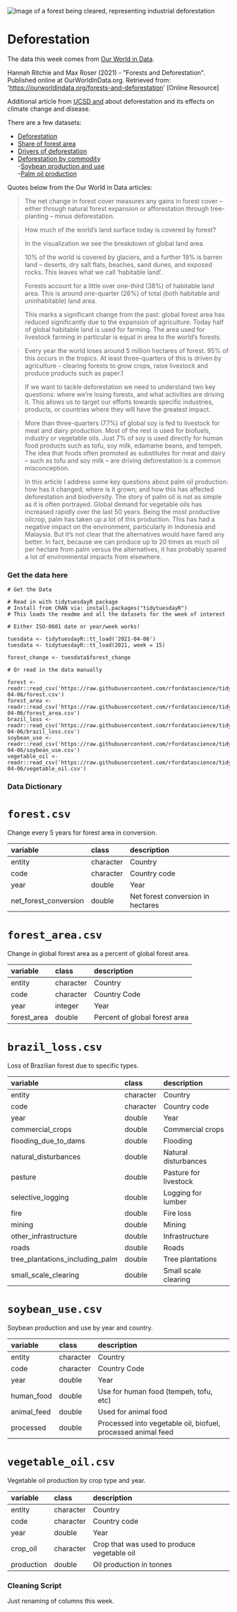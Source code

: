 ![Image of a forest being cleared, representing industrial deforestation](https://ucsdnews.ucsd.edu/news_uploads/deforestation-2.jpg)

# Deforestation

The data this week comes from [Our World in Data](https://ourworldindata.org/forests-and-deforestation).

Hannah Ritchie and Max Roser (2021) - "Forests and Deforestation". Published online at OurWorldInData.org. Retrieved from: 'https://ourworldindata.org/forests-and-deforestation' [Online Resource]

Additional article from [UCSD and](https://ucsdnews.ucsd.edu/feature/deforestation-drives-disease-climate-change-and-its-happening-at-a-rapid-rate) about deforestation and its effects on climate change and disease.

There are a few datasets:  

- [Deforestation](https://ourworldindata.org/deforestation)  
- [Share of forest area](https://ourworldindata.org/forest-area)  
- [Drivers of deforestation](https://ourworldindata.org/drivers-of-deforestation)  
- [Deforestation by commodity](https://ourworldindata.org/grapher/deforestation-by-commodity)  
-[Soybean production and use](https://ourworldindata.org/soy)  
-[Palm oil production](https://ourworldindata.org/palm-oil)  

Quotes below from the Our World in Data articles:

> The net change in forest cover measures any gains in forest cover – either through natural forest expansion or afforestation through tree-planting – minus deforestation.

> How much of the world’s land surface today is covered by forest?
> 
> In the visualization we see the breakdown of global land area.
> 
> 10% of the world is covered by glaciers, and a further 19% is barren land – deserts, dry salt flats, beaches, sand dunes, and exposed rocks. This leaves what we call ‘habitable land’. 
>
> Forests account for a little over one-third (38%) of habitable land area. This is around one-quarter (26%) of total (both habitable and uninhabitable) land area.
>
> This marks a significant change from the past: global forest area has reduced significantly due to the expansion of agriculture. Today half of global habitable land is used for farming. The area used for livestock farming in particular is equal in area to the world’s forests.

> Every year the world loses around 5 million hectares of forest. 95% of this occurs in the tropics. At least three-quarters of this is driven by agriculture – clearing forests to grow crops, raise livestock and produce products such as paper.1
> 
> If we want to tackle deforestation we need to understand two key questions: where we’re losing forests, and what activities are driving it. This allows us to target our efforts towards specific industries, products, or countries where they will have the greatest impact.

> More than three-quarters (77%) of global soy is fed to livestock for meat and dairy production. Most of the rest is used for biofuels, industry or vegetable oils. Just 7% of soy is used directly for human food products such as tofu, soy milk, edamame beans, and tempeh. The idea that foods often promoted as substitutes for meat and dairy – such as tofu and soy milk – are driving deforestation is a common misconception.
>
> In this article I address some key questions about palm oil production: how has it changed; where is it grown; and how this has affected deforestation and biodiversity. The story of palm oil is not as simple as it is often portrayed. Global demand for vegetable oils has increased rapidly over the last 50 years. Being the most productive oilcrop, palm has taken up a lot of this production. This has had a negative impact on the environment, particularly in Indonesia and Malaysia. But it’s not clear that the alternatives would have fared any better. In fact, because we can produce up to 20 times as much oil per hectare from palm versus the alternatives, it has probably spared a lot of environmental impacts from elsewhere.

### Get the data here

```{r}
# Get the Data

# Read in with tidytuesdayR package 
# Install from CRAN via: install.packages("tidytuesdayR")
# This loads the readme and all the datasets for the week of interest

# Either ISO-8601 date or year/week works!

tuesdata <- tidytuesdayR::tt_load('2021-04-06')
tuesdata <- tidytuesdayR::tt_load(2021, week = 15)

forest_change <- tuesdata$forest_change

# Or read in the data manually

forest <- readr::read_csv('https://raw.githubusercontent.com/rfordatascience/tidytuesday/master/data/2021/2021-04-06/forest.csv')
forest_area <- readr::read_csv('https://raw.githubusercontent.com/rfordatascience/tidytuesday/master/data/2021/2021-04-06/forest_area.csv')
brazil_loss <- readr::read_csv('https://raw.githubusercontent.com/rfordatascience/tidytuesday/master/data/2021/2021-04-06/brazil_loss.csv')
soybean_use <- readr::read_csv('https://raw.githubusercontent.com/rfordatascience/tidytuesday/master/data/2021/2021-04-06/soybean_use.csv')
vegetable_oil <- readr::read_csv('https://raw.githubusercontent.com/rfordatascience/tidytuesday/master/data/2021/2021-04-06/vegetable_oil.csv')

```
### Data Dictionary

# `forest.csv`

Change every 5 years for forest area in conversion.

|variable              |class     |description |
|:---------------------|:---------|:-----------|
|entity                |character | Country |
|code                  |character | Country code |
|year                  |double    | Year |
|net_forest_conversion |double    | Net forest conversion in hectares|

# `forest_area.csv`

Change in global forest area as a percent of global forest area.

|variable    |class     |description |
|:-----------|:---------|:-----------|
|entity      |character | Country|
|code        |character | Country Code |
|year        |integer   | Year |
|forest_area |double    | Percent of global forest area |

# `brazil_loss.csv`

Loss of Brazilian forest due to specific types.

|variable                        |class     |description |
|:-------------------------------|:---------|:-----------|
|entity                          |character | Country |
|code                            |character | Country code |
|year                            |double    | Year |
|commercial_crops                |double    | Commercial crops |
|flooding_due_to_dams            |double    | Flooding |
|natural_disturbances            |double    | Natural disturbances |
|pasture                         |double    | Pasture for livestock |
|selective_logging               |double    | Logging for lumber |
|fire                            |double    | Fire loss |
|mining                          |double    | Mining|
|other_infrastructure            |double    | Infrastructure |
|roads                           |double    | Roads |
|tree_plantations_including_palm |double    | Tree plantations |
|small_scale_clearing            |double    | Small scale clearing |

# `soybean_use.csv`

Soybean production and use by year and country.

|variable    |class     |description |
|:-----------|:---------|:-----------|
|entity      |character | Country|
|code        |character | Country Code |
|year        |double    | Year |
|human_food  |double    | Use for human food (tempeh, tofu, etc) |
|animal_feed |double    | Used for animal food |
|processed   |double    | Processed into vegetable oil, biofuel, processed animal feed |

# `vegetable_oil.csv`

Vegetable oil production by crop type and year.

|variable   |class     |description |
|:----------|:---------|:-----------|
|entity     |character | Country |
|code       |character | Country code |
|year       |double    | Year |
|crop_oil   |character | Crop that was used to produce vegetable oil |
|production |double    | Oil production in tonnes |

### Cleaning Script

Just renaming of columns this week.